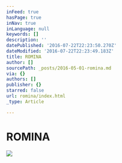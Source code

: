 ```yaml
---
inFeed: true
hasPage: true
inNav: true
inLanguage: null
keywords: []
description: ''
datePublished: '2016-07-22T22:23:50.270Z'
dateModified: '2016-07-22T22:23:49.183Z'
title: ROMINA
author: []
sourcePath: _posts/2016-05-01-romina.md
via: {}
authors: []
publisher: {}
starred: false
url: romina/index.html
_type: Article

---
```

# ROMINA
![](https://the-grid-user-content.s3-us-west-2.amazonaws.com/c709c753-f77a-4df1-ba76-6449f98e56e0.jpg)